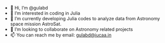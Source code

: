 - 👋 Hi, I’m @gulabd
- 👀 I’m interested in coding in Julia
- 🌱 I’m currently developing Julia codes to analyze data from Astronomy space mission AstroSat.
- 💞️ I’m looking to collaborate on Astronomy related projects
- 📫 You can reach me by email: gulabd@iucaa.in

<!---
gulabd/gulabd is a ✨ special ✨ repository because its `README.md` (this file) appears on your GitHub profile.
You can click the Preview link to take a look at your changes.
--->
